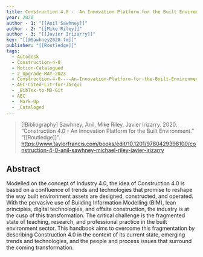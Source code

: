 ```yaml
---
title: Construction 4.0 -  An Innovation Platform for the Built Environment
year: 2020
author - 1: "[[Anil Sawhney]]"
author - 2: "[[Mike Riley]]"
author - 3: "[[Javier Irizarry]]"
key: "[[@Sawhney2020-tm]]"
publisher: "[[Routledge]]"
tags:
  - Autodesk
  - Construction-4-0
  - Notion-Catalogued
  - 2_Upgrade-MAY-2023
  - Construction-4-0----An-Innovation-Platform-for-the-Built-Environment
  - AEC-Cited-Lit-for-Jacqui
  - _BibTex-to-MD-Git
  - AEC
  - _Mark-Up
  - _Cataloged
---
```


> [!Bibliography]
> Sawhney, Anil, Mike Riley, Javier Irizarry. 2020. “Construction 4.0 -  An Innovation Platform for the Built Environment.” "[[Routledge]]". https://www.taylorfrancis.com/books/edit/10.1201/9780429398100/construction-4-0-anil-sawhney-michael-riley-javier-irizarry

## Abstract
Modelled on the concept of Industry 4.0, the idea of Construction 4.0 is based on a confluence of trends and technologies that promise to reshape the way built environment assets are designed, constructed, and operated. With the pervasive use of Building Information Modelling (BIM), lean principles, digital technologies, and offsite construction, the industry is at the cusp of this transformation. The critical challenge is the fragmented state of teaching, research, and professional practice in the built environment sector. This handbook aims to overcome this fragmentation by describing Construction 4.0 in the context of its current state, emerging trends and technologies, and the people and process issues that surround the coming transformation.